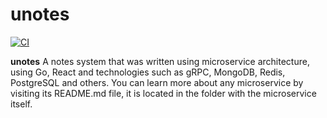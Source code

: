 # unotes

[![CI](https://github.com/udholdenhed/unotes/actions/workflows/main.yml/badge.svg?branch=master)](https://github.com/udholdenhed/unotes/actions/workflows/main.yml)

**unotes** A notes system that was written using microservice architecture, using Go, React and technologies such as gRPC, MongoDB, Redis, PostgreSQL and others. You can learn more about any microservice by visiting its README.md file, it is located in the folder with the microservice itself.
